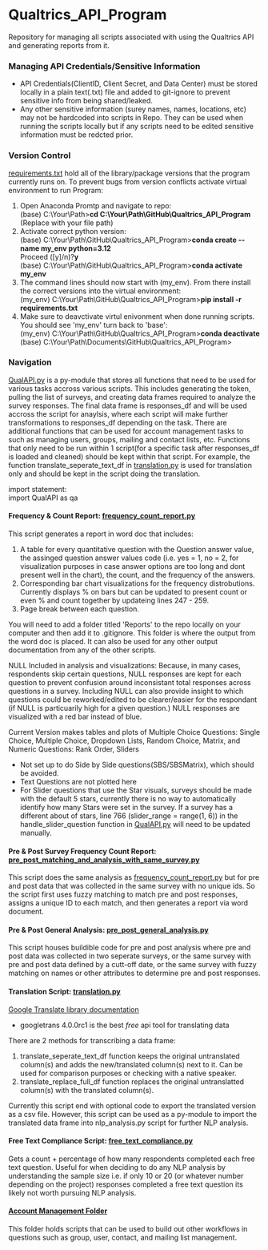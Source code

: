 # Qualtrics_API_Program
Repository for managing all scripts associated with using the Qualtrics API and generating reports from it.

### Managing API Credentials/Sensitive Information
- API Credentials(ClientID, Client Secret, and Data Center) must be stored locally in a plain text(.txt) file and added to git-ignore to prevent sensitive info from being shared/leaked.
- Any other sensitive information (surey names, names, locations, etc) may not be hardcoded into scripts in Repo. They can be used when running the scripts locally but if any scripts need to be edited sensitive information must be redcted prior.

### Version Control
[requirements.txt](https://github.com/martinke11/Qualtrics_API_Program/blob/main/requirements.txt) hold all of the library/package versions that the program currently runs on. To prevent bugs from version conflicts activate virtual environment to run Program:
1) Open Anaconda Promtp and navigate to repo:<br />
(base) C:\Your\Path>**cd C:\Your\Path\GitHub\Qualtrics_API_Program** (Replace with your file path)
3) Activate correct python version:<br /> 
(base) C:\Your\Path\\GitHub\Qualtrics_API_Program>**conda create --name my_env python=3.12**<br />
Proceed ([y]/n)?**y**<br />
(base) C:\Your\Path\\GitHub\Qualtrics_API_Program>**conda activate my_env**
4) The command lines should now start with (my_env). From there install the correct versions into the virtual environment:<br />
(my_env) C:\Your\Path\\GitHub\Qualtrics_API_Program>**pip install -r requirements.txt**
5) Make sure to deavctivate virtul enivonment when done running scripts. You should see 'my_env' turn back to 'base':<br />
(my_env) C:\Your\Path\GitHub\Qualtrics_API_Program>**conda deactivate**<br />
(base) C:\Your\Path\Documents\GitHub\Qualtrics_API_Program>

### Navigation
[QualAPI.py](https://github.com/martinke11/Qualtrics_API_Program/blob/main/QualAPI.py) is a py-module that stores all functions that need to be used for various tasks accross various scripts. This includes generating the token, pulling the list of surveys, and creating data frames required to analyze the survey responses. The final data frame is responses_df and will be used accross the script for anaylsis, where each script will make further transformations to responses_df depending on the task. There are additional functions that can be used for account management tasks to such as managing users, groups, mailing and contact lists, etc. Functions that only need to be run within 1 script(for a specific task after responses_df is loaded and cleaned) should be kept within that script. For example, the function translate_seperate_text_df in [translation.py](https://github.com/martinke11/Qualtrics_API_Program/blob/main/translation.py) is used for translation only and should be kept in the script doing the translation.

import statement: <br /> import QualAPI as qa
<br /> 

#### Frequency & Count Report: [frequency_count_report.py](https://github.com/martinke11/Qualtrics_API_Program/blob/main/frequency_count_report.py)
This script generates a report in word doc that includes:
1) A table for every quantitative question with the Question answer value, the assinged question answer values code (i.e. yes = 1, no = 2, for visualization purposes in case answer options are too long and dont present well in the chart), the count, and the frequency of the answers. 
2) Corresponding bar chart visualizations for the frequency distrobutions. Currently displays % on bars but can be updated to present count or even % and count together by updateing lines 247 - 259.
3) Page break between each question.

You will need to add a folder titled 'Reports' to the repo locally on your computer and then add it to .gitignore. This folder is where the output from the word doc is placed. It can also be used for any other output documentation from any of the other scripts.

NULL Included in analysis and visualizations: Because, in many cases, respondents skip certain questions, NULL responses are kept for each question to prevent confusion around inconsistant total responses across questions in a survey. Including NULL can also provide insight to which questions could be reworked/edited to be clearer/easier for the respondant (if NULL is particuarily high for a given question.) NULL responses are visualized with a red bar instead of blue. 

Current Version makes tables and plots of Multiple Choice Questions: Single Choice, Multiple Choice, Dropdown Lists, Random Choice, Matrix, and Numeric Questions: Rank Order, Sliders
- Not set up to do Side by Side questions(SBS/SBSMatrix), which should be avoided.
- Text Questions are not plotted here
- For Slider questions that use the Star visuals, surveys should be made with the default 5 stars, currently there is no way to automatically identify how many Stars were set in the survey. If a survey has a different about of stars, line 766 (slider_range = range(1, 6)) in the handle_slider_question function in [QualAPI.py](https://github.com/martinke11/Qualtrics_API_Program/blob/main/QualAPI.py) will need to be updated manually.

#### Pre & Post Survey Frequency Count Report: [pre_post_matching_and_analysis_with_same_survey.py](https://github.com/martinke11/Qualtrics_API_Program/blob/main/pre_post_matching_and_analysis_with_same_survey.py)<br>
This script does the same analysis as [frequency_count_report.py](https://github.com/martinke11/Qualtrics_API_Program/blob/main/frequency_count_report.py) but for pre and post data that was collected in the same survey with no unique ids. So the script first uses fuzzy matching to match pre and post responses, assigns a unique ID to each match, and then generates a report via word document.

#### Pre & Post General Analysis: [pre_post_general_analysis.py](https://github.com/martinke11/Qualtrics_API_Program/blob/main/pre_post_general_analysis.py)
This script houses buildible code for pre and post analysis where pre and post data was collected in two seperate surveys, or the same survey with pre and post data defined by a cutt-off date, or the same survey with fuzzy matching on names or other attributes to determine pre and post responses.

#### Translation Script: [translation.py](https://github.com/martinke11/Qualtrics_API_Program/blob/main/translation.py)
[Google Translate library documentation](https://libraries.io/pypi/googletrans/4.0.0rc1)
- googletrans 4.0.0rc1 is the best *free* api tool for translating data
  
There are 2 methods for transcribing a data frame:
1) translate_seperate_text_df function keeps the original untranslated column(s) and adds the new/translated column(s) next to it. Can be used for comparison purposes or checking with a native speaker.
2) translate_replace_full_df function replaces the original untranslatted column(s) with the translated column(s).

Currently this script end with optional code to export the translated version as a csv file. However, this script can be used as a py-module to import the translated data frame into nlp_analysis.py script for further NLP analysis.

#### Free Text Compliance Script: [free_text_compliance.py](https://github.com/martinke11/Qualtrics_API_Program/blob/main/free_text_compliance.py)
Gets a count + percentage of how many respondents completed each free text question. Useful for when deciding to do any NLP analysis by understanding the sample size i.e. if only 10 or 20 (or whatever number depending on the project) responses completed a free text question its likely not worth pursuing NLP analysis. 

#### [Account Management Folder](https://github.com/martinke11/Qualtrics_API_Program/tree/main/Account_Management)
This folder holds scripts that can be used to build out other workflows in questions such as group, user, contact, and mailing list management.

